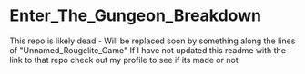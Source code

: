 # Enter_The_Gungeon_Breakdown

This repo is likely dead - Will be replaced soon by something along the lines of "Unnamed_Rougelite_Game"
If I have not updated this readme with the link to that repo check out my profile to see if its made or not
